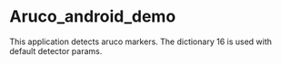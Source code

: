 # Aruco_android_demo
This application detects aruco markers. 
The dictionary 16 is used with default detector params. 
